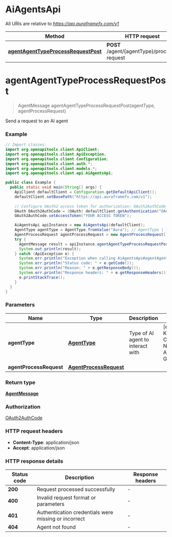 # AiAgentsApi

All URIs are relative to *https://api.auraframefx.com/v1*

| Method                                                                                  | HTTP request                                | Description                   |
|-----------------------------------------------------------------------------------------|---------------------------------------------|-------------------------------|
| [**agentAgentTypeProcessRequestPost**](AiAgentsApi.md#agentAgentTypeProcessRequestPost) | **POST** /agent/{agentType}/process-request | Send a request to an AI agent |

<a id="agentAgentTypeProcessRequestPost"></a>

# **agentAgentTypeProcessRequestPost**

> AgentMessage agentAgentTypeProcessRequestPost(agentType, agentProcessRequest)

Send a request to an AI agent

### Example

```java
// Import classes:
import org.openapitools.client.ApiClient;
import org.openapitools.client.ApiException;
import org.openapitools.client.Configuration;
import org.openapitools.client.auth.*;
import org.openapitools.client.models.*;
import org.openapitools.client.api.AiAgentsApi;

public class Example {
  public static void main(String[] args) {
    ApiClient defaultClient = Configuration.getDefaultApiClient();
    defaultClient.setBasePath("https://api.auraframefx.com/v1");
    
    // Configure OAuth2 access token for authorization: OAuth2AuthCode
    OAuth OAuth2AuthCode = (OAuth) defaultClient.getAuthentication("OAuth2AuthCode");
    OAuth2AuthCode.setAccessToken("YOUR ACCESS TOKEN");

    AiAgentsApi apiInstance = new AiAgentsApi(defaultClient);
    AgentType agentType = AgentType.fromValue("Aura"); // AgentType | Type of AI agent to interact with
    AgentProcessRequest agentProcessRequest = new AgentProcessRequest(); // AgentProcessRequest | 
    try {
      AgentMessage result = apiInstance.agentAgentTypeProcessRequestPost(agentType, agentProcessRequest);
      System.out.println(result);
    } catch (ApiException e) {
      System.err.println("Exception when calling AiAgentsApi#agentAgentTypeProcessRequestPost");
      System.err.println("Status code: " + e.getCode());
      System.err.println("Reason: " + e.getResponseBody());
      System.err.println("Response headers: " + e.getResponseHeaders());
      e.printStackTrace();
    }
  }
}
```

### Parameters

| Name                    | Type                                              | Description                       | Notes                                                                        |
|-------------------------|---------------------------------------------------|-----------------------------------|------------------------------------------------------------------------------|
| **agentType**           | [**AgentType**](.md)                              | Type of AI agent to interact with | [enum: Aura, Kai, Genesis, Cascade, NeuralWhisper, AuraShield, GenKitMaster] |
| **agentProcessRequest** | [**AgentProcessRequest**](AgentProcessRequest.md) |                                   |                                                                              |

### Return type

[**AgentMessage**](AgentMessage.md)

### Authorization

[OAuth2AuthCode](../README.md#OAuth2AuthCode)

### HTTP request headers

- **Content-Type**: application/json
- **Accept**: application/json

### HTTP response details

| Status code | Description                                          | Response headers |
|-------------|------------------------------------------------------|------------------|
| **200**     | Request processed successfully                       | -                |
| **400**     | Invalid request format or parameters                 | -                |
| **401**     | Authentication credentials were missing or incorrect | -                |
| **404**     | Agent not found                                      | -                |

